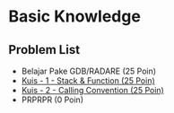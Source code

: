 # Basic Knowledge

## Problem List

- Belajar Pake GDB/RADARE (25 Poin)
- [Kuis - 1 - Stack & Function (25 Poin)](https://github.com/gagahpangeran/Netsos-Fortnight-2018/tree/master/basic-knowledge/kuis-1-stack-function)
- [Kuis - 2 - Calling Convention (25 Poin)](https://github.com/gagahpangeran/Netsos-Fortnight-2018/tree/master/basic-knowledge/kuis-2-calling-convention)
- PRPRPR (0 Poin)
